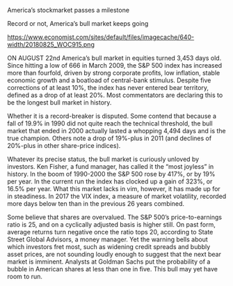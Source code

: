 America’s stockmarket passes a milestone

Record or not, America’s bull market keeps going

https://www.economist.com/sites/default/files/imagecache/640-width/20180825_WOC915.png

ON AUGUST 22nd America’s bull market in equities turned 3,453 days old. Since hitting a low of 666 in March 2009, the S&P 500 index has increased more than fourfold, driven by strong corporate profits, low inflation, stable economic growth and a boatload of central-bank stimulus. Despite five corrections of at least 10%, the index has never entered bear territory, defined as a drop of at least 20%. Most commentators are declaring this to be the longest bull market in history.

Whether it is a record-breaker is disputed. Some contend that because a fall of 19.9% in 1990 did not quite reach the technical threshold, the bull market that ended in 2000 actually lasted a whopping 4,494 days and is the true champion. Others note a drop of 19%-plus in 2011 (and declines of 20%-plus in other share-price indices).

Whatever its precise status, the bull market is curiously unloved by investors. Ken Fisher, a fund manager, has called it the “most joyless” in history. In the boom of 1990-2000 the S&P 500 rose by 417%, or by 19% per year. In the current run the index has clocked up a gain of 323%, or 16.5% per year. What this market lacks in vim, however, it has made up for in steadiness. In 2017 the VIX index, a measure of market volatility, recorded more days below ten than in the previous 26 years combined.

Some believe that shares are overvalued. The S&P 500’s price-to-earnings ratio is 25, and on a cyclically adjusted basis is higher still. On past form, average returns turn negative once the ratio tops 20, according to State Street Global Advisors, a money manager. Yet the warning bells about which investors fret most, such as widening credit spreads and bubbly asset prices, are not sounding loudly enough to suggest that the next bear market is imminent. Analysts at Goldman Sachs put the probability of a bubble in American shares at less than one in five. This bull may yet have room to run.
